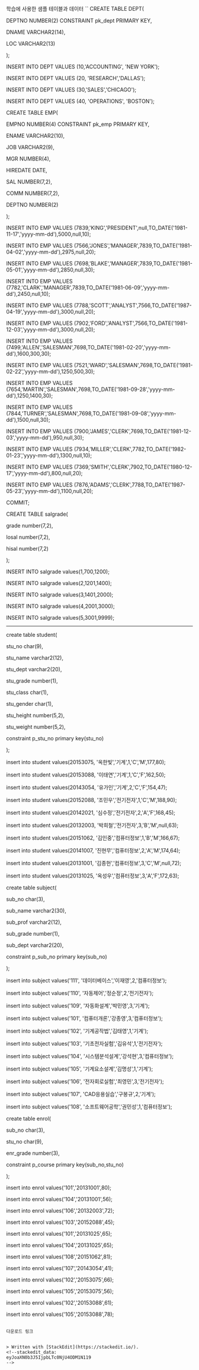 학습에 사용한 샘플 테이블과 데이터
``
CREATE  TABLE DEPT(

DEPTNO NUMBER(2) CONSTRAINT pk_dept PRIMARY  KEY,

DNAME VARCHAR2(14),

LOC VARCHAR2(13)

);

  

INSERT  INTO DEPT VALUES (10,'ACCOUNTING', 'NEW YORK');

INSERT  INTO DEPT VALUES (20, 'RESEARCH','DALLAS');

INSERT  INTO DEPT VALUES (30,'SALES','CHICAGO');

INSERT  INTO DEPT VALUES (40, 'OPERATIONS', 'BOSTON');

  
  

CREATE  TABLE EMP(

EMPNO NUMBER(4) CONSTRAINT pk_emp PRIMARY  KEY,

ENAME VARCHAR2(10),

JOB VARCHAR2(9),

MGR NUMBER(4),

HIREDATE DATE,

SAL NUMBER(7,2),

COMM NUMBER(7,2),

DEPTNO NUMBER(2)

);

  

INSERT  INTO EMP VALUES (7839,'KING','PRESIDENT',null,TO_DATE('1981-11-17','yyyy-mm-dd'),5000,null,10);

INSERT  INTO EMP VALUES (7566,'JONES','MANAGER',7839,TO_DATE('1981-04-02','yyyy-mm-dd'),2975,null,20);

INSERT  INTO EMP VALUES (7698,'BLAKE','MANAGER',7839,TO_DATE('1981-05-01','yyyy-mm-dd'),2850,null,30);

INSERT  INTO EMP VALUES (7782,'CLARK','MANAGER',7839,TO_DATE('1981-06-09','yyyy-mm-dd'),2450,null,10);

INSERT  INTO EMP VALUES (7788,'SCOTT','ANALYST',7566,TO_DATE('1987-04-19','yyyy-mm-dd'),3000,null,20);

INSERT  INTO EMP VALUES (7902,'FORD','ANALYST',7566,TO_DATE('1981-12-03','yyyy-mm-dd'),3000,null,20);

INSERT  INTO EMP VALUES (7499,'ALLEN','SALESMAN',7698,TO_DATE('1981-02-20','yyyy-mm-dd'),1600,300,30);

INSERT  INTO EMP VALUES (7521,'WARD','SALESMAN',7698,TO_DATE('1981-02-22','yyyy-mm-dd'),1250,500,30);

INSERT  INTO EMP VALUES (7654,'MARTIN','SALESMAN',7698,TO_DATE('1981-09-28','yyyy-mm-dd'),1250,1400,30);

INSERT  INTO EMP VALUES (7844,'TURNER','SALESMAN',7698,TO_DATE('1981-09-08','yyyy-mm-dd'),1500,null,30);

INSERT  INTO EMP VALUES (7900,'JAMES','CLERK',7698,TO_DATE('1981-12-03','yyyy-mm-dd'),950,null,30);

INSERT  INTO EMP VALUES (7934,'MILLER','CLERK',7782,TO_DATE('1982-01-23','yyyy-mm-dd'),1300,null,10);

INSERT  INTO EMP VALUES (7369,'SMITH','CLERK',7902,TO_DATE('1980-12-17','yyyy-mm-dd'),800,null,20);

INSERT  INTO EMP VALUES (7876,'ADAMS','CLERK',7788,TO_DATE('1987-05-23','yyyy-mm-dd'),1100,null,20);

COMMIT;

  

CREATE  TABLE salgrade(

grade number(7,2),

losal number(7,2),

hisal number(7,2)

);

  

INSERT  INTO salgrade values(1,700,1200);

INSERT  INTO salgrade values(2,1201,1400);

INSERT  INTO salgrade values(3,1401,2000);

INSERT  INTO salgrade values(4,2001,3000);

INSERT  INTO salgrade values(5,3001,9999);

  

-------------------------------------------------------------------------------------------------------

  

create  table student(

stu_no char(9),

stu_name varchar2(12),

stu_dept varchar2(20),

stu_grade number(1),

stu_class char(1),

stu_gender char(1),

stu_height number(5,2),

stu_weight number(5,2),

constraint p_stu_no primary  key(stu_no)

);

  

insert  into student values(20153075, '옥한빛','기계',1,'C','M',177,80);

insert  into student values(20153088, '이태연','기계',1,'C','F',162,50);

insert  into student values(20143054, '유가인','기계',2,'C','F',154,47);

insert  into student values(20152088, '조민우','전기전자',1,'C','M',188,90);

insert  into student values(20142021, '심수정','전기전자',2,'A','F',168,45);

insert  into student values(20132003, '박희철','전기전자',3,'B','M',null,63);

insert  into student values(20151062, '김인중','컴퓨터정보',1,'B','M',166,67);

insert  into student values(20141007, '진현무','컴퓨터정보',2,'A','M',174,64);

insert  into student values(20131001, '김종헌','컴퓨터정보',3,'C','M',null,72);

insert  into student values(20131025, '옥성우','컴퓨터정보',3,'A','F',172,63);

  

create  table  subject(

sub_no char(3),

sub_name varchar2(30),

sub_prof varchar2(12),

sub_grade number(1),

sub_dept varchar2(20),

constraint p_sub_no primary  key(sub_no)

);

  

insert  into  subject  values('111', '데이터베이스','이재영',2,'컴퓨터정보');

insert  into  subject  values('110', '자동제어','정순정',2,'전기전자');

insert  into  subject  values('109', '자동화설계','박민영',3,'기계');

insert  into  subject  values('101', '컴퓨터개론','강종영',3,'컴퓨터정보');

insert  into  subject  values('102', '기계공작법','김태영',1,'기계');

insert  into  subject  values('103', '기초전자실험','김유석',1,'전기전자');

insert  into  subject  values('104', '시스템분석설계','강석현',3,'컴퓨터정보');

insert  into  subject  values('105', '기계요소설계','김명성',1,'기계');

insert  into  subject  values('106', '전자회로실험','최영민',3,'전기전자');

insert  into  subject  values('107', 'CAD응용실습','구봉규',2,'기계');

insert  into  subject  values('108', '소프트웨어공학','권민성',1,'컴퓨터정보');

  

create  table enrol(

sub_no char(3),

stu_no char(9),

enr_grade number(3),

constraint p_course primary  key(sub_no,stu_no)

);

  

insert  into enrol values('101','20131001',80);

insert  into enrol values('104','20131001',56);

insert  into enrol values('106','20132003',72);

insert  into enrol values('103','20152088',45);

insert  into enrol values('101','20131025',65);

insert  into enrol values('104','20131025',65);

insert  into enrol values('108','20151062',81);

insert  into enrol values('107','20143054',41);

insert  into enrol values('102','20153075',66);

insert  into enrol values('105','20153075',56);

insert  into enrol values('102','20153088',61);

insert  into enrol values('105','20153088',78);
```

다운로드 링크


> Written with [StackEdit](https://stackedit.io/).
<!--stackedit_data:
eyJoaXN0b3J5IjpbLTc0NjU4ODM1N119
-->